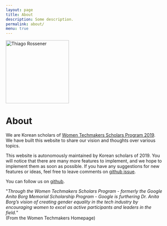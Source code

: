 ```yaml
---
layout: page
title: About
description: Some description.
permalink: about/
menu: true
---
```


<img class="img-rounded" src="../assets/img/uploads/profile.png" alt="Thiago Rossener" width="200">

# About

We are Korean scholars of [Women Techmakers Scholars Program 2019](https://www.womentechmakers.com/scholars).<br/>
We have built this website to share our vision and thoughts over various topics.

This website is autonomously maintained by Korean scholars of 2019. You will notice that there are many more features to implement, and we hope to implement them as soon as possible. If you have any suggestions for new features or ideas, feel free to leave comments on [github issue](https://github.com/womentechkorea/womentechkorea.github.io/issues).

You can follow us on [github](https://github.com/womentechkorea).

"*Through the Women Techmakers Scholars Program - formerly the Google Anita Borg Memorial Scholarship Program - Google is furthering Dr. Anita Borg’s vision of creating gender equality in the tech industry by encouraging women to excel as active participants and leaders in the field.*"<br/>
(From the Women Techmakers Homepage)
